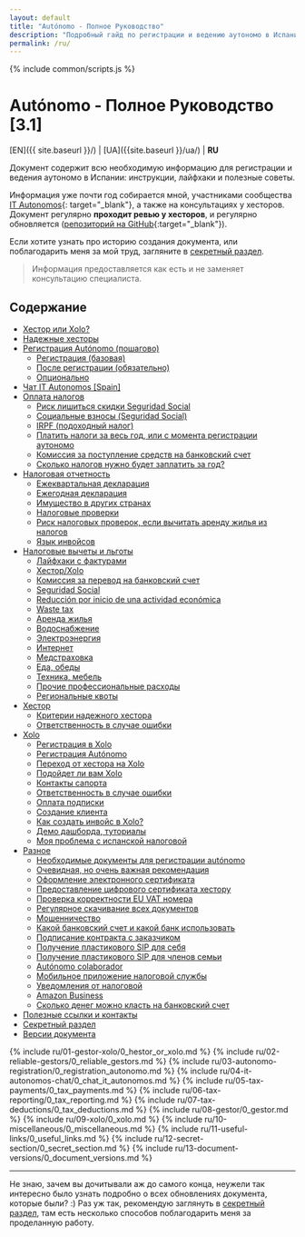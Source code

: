 ```yaml
---
layout: default
title: "Autónomo - Полное Руководство"
description: "Подробный гайд по регистрации и ведению аутономо в Испании"
permalink: /ru/
---
```


<style>
{% include common/common.css %}

.container-lg.px-3.my-5.markdown-body h1:first-of-type {
    display: none;
}
</style>

{% include common/scripts.js %}

# Autónomo - Полное Руководство [3.1]

[EN]({{ site.baseurl }}/) | [UA]({{site.baseurl }}/ua/) | **RU**

Документ содержит всю необходимую информацию для регистрации и ведения аутономо в Испании: инструкции, лайфхаки и
полезные советы.

Информация уже почти год собирается мной, участниками сообщества [IT Autonomos](https://bit.ly/it-autonomos-es){:
target="_blank"}, а также на консультациях у хесторов. Документ регулярно **проходит ревью у хесторов**, и регулярно
обновляется ([репозиторий на GitHub](https://bit.ly/it-autonomos-github){:target="_blank"}).

Если хотите узнать про историю создания документа, или поблагодарить меня за мой труд, загляните в 
[секретный раздел](#секретный-раздел).

> Информация предоставляется как есть и не заменяет консультацию специалиста.

## Содержание

- [Хестор или Xolo?](#хестор-или-xolo)
- [Надежные хесторы](#надежные-хесторы)
- [Регистрация Autónomo (пошагово)](#регистрация-autónomo-пошагово)
    - [Регистрация (базовая)](#регистрация-базовая)
    - [После регистрации (обязательно)](#после-регистрации-обязательно)
    - [Опционально](#опционально)
- [Чат IT Autonomos [Spain]](#чат-it-autonomos-spain)
 - [Оплата налогов](#оплата-налогов)
     - [Риск лишиться скидки Seguridad Social](#риск-лишиться-скидки-seguridad-social)
     - [Социальные взносы (Seguridad Social)](#социальные-взносы-seguridad-social)
     - [IRPF (подоходный налог)](#irpf-подоходный-налог)
     - [Платить налоги за весь год, или с момента регистрации аутономо](#платить-налоги-за-весь-год-или-с-момента-регистрации-аутономо)
     - [Комиссия за поступление средств на банковский счет](#комиссия-за-поступление-средств-на-банковский-счет)
     - [Сколько налогов нужно будет заплатить за год?](#сколько-налогов-нужно-будет-заплатить-за-год)
 - [Налоговая отчетность](#налоговая-отчетность)
     - [Ежеквартальная декларация](#ежеквартальная-декларация)
     - [Ежегодная декларация](#ежегодная-декларация)
     - [Имущество в других странах](#имущество-в-других-странах)
     - [Налоговые проверки](#налоговые-проверки)
     - [Риск налоговых проверок, если вычитать аренду жилья из налогов](#риск-налоговых-проверок-если-вычитать-аренду-жилья-из-налогов)
     - [Язык инвойсов](#язык-инвойсов)
 - [Налоговые вычеты и льготы](#налоговые-вычеты-и-льготы)
     - [Лайфхаки с фактурами](#лайфхаки-с-фактурами)
     - [Хестор/Xolo](#хесторxolo)
     - [Комиссия за перевод на банковский счет](#комиссия-за-перевод-на-банковский-счет)
     - [Seguridad Social](#seguridad-social)
     - [Reducción por inicio de una actividad económica](#reducción-por-inicio-de-una-actividad-económica)
     - [Waste tax](#waste-tax)
     - [Аренда жилья](#аренда-жилья)
     - [Водоснабжение](#водоснабжение)
     - [Электроэнергия](#электроэнергия)
     - [Интернет](#интернет)
     - [Медстраховка](#медстраховка)
     - [Еда, обеды](#еда-обеды)
     - [Техника, мебель](#техника-мебель)
     - [Прочие профессиональные расходы](#прочие-профессиональные-расходы)
     - [Региональные квоты](#региональные-квоты)
 - [Хестор](#хестор)
     - [Критерии надежного хестора](#критерии-надежного-хестора)
     - [Ответственность в случае ошибки](#ответственность-в-случае-ошибки)
 - [Xolo](#xolo)
     - [Регистрация в Xolo](#регистрация-в-xolo)
     - [Регистрация Autónomo](#регистрация-autónomo)
     - [Переход от хестора на Xolo](#переход-от-хестора-на-xolo)
     - [Подойдет ли вам Xolo](#подойдет-ли-вам-xolo)
     - [Контакты сапорта](#контакты-сапорта)
     - [Ответственность в случае ошибки](#ответственность-в-случае-ошибки)
     - [Оплата подписки](#оплата-подписки)
     - [Создание клиента](#создание-клиента)
     - [Как создать инвойс в Xolo?](#как-создать-инвойс-в-xolo)
     - [Демо дашборда, туториалы](#демо-дашборда-туториалы)
     - [Моя проблема с испанской налоговой](#моя-проблема-с-испанской-налоговой)
 - [Разное](#разное)
     - [Необходимые документы для регистрации autónomo](#необходимые-документы-для-регистрации-autónomo)
     - [Очевидная, но очень важная рекомендация](#очевидная-но-очень-важная-рекомендация)
     - [Оформление электронного сертификата](#оформление-электронного-сертификата)
     - [Предоставление цифрового сертификата хестору](#предоставление-цифрового-сертификата-хестору)
     - [Проверка корректности EU VAT номера](#проверка-корректности-eu-vat-номера)
     - [Регулярное скачивание всех документов](#регулярное-скачивание-всех-документов)
     - [Мошенничество](#мошенничество)
     - [Какой банковский счет и какой банк использовать](#какой-банковский-счет-и-какой-банк-использовать)
     - [Подписание контракта с заказчиком](#подписание-контракта-с-заказчиком)
     - [Получение пластикового SIP для себя](#получение-пластикового-sip-для-себя)
     - [Получение пластикового SIP для членов семьи](#получение-пластикового-sip-для-членов-семьи)
     - [Autónomo colaborador](#autónomo-colaborador)
     - [Мобильное приложение налоговой службы](#мобильное-приложение-налоговой-службы)
     - [Уведомления от налоговой](#уведомления-от-налоговой)
     - [Amazon Business](#amazon-business)
     - [Сколько денег можно класть на банковский счет](#сколько-денег-можно-класть-на-банковский-счет)
- [Полезные ссылки и контакты](#полезные-ссылки-и-контакты)
- [Секретный раздел](#секретный-раздел)
- [Версии документа](#версии-документа)

{% include ru/01-gestor-xolo/0_hestor_or_xolo.md %}
{% include ru/02-reliable-gestors/0_reliable_gestors.md %}
{% include ru/03-autonomo-registration/0_registration_autonomo.md %}
{% include ru/04-it-autonomos-chat/0_chat_it_autonomos.md %}
{% include ru/05-tax-payments/0_tax_payments.md %}
{% include ru/06-tax-reporting/0_tax_reporting.md %}
{% include ru/07-tax-deductions/0_tax_deductions.md %}
{% include ru/08-gestor/0_gestor.md %}
{% include ru/09-xolo/0_xolo.md %}
{% include ru/10-miscellaneous/0_miscellaneous.md %}
{% include ru/11-useful-links/0_useful_links.md %}
{% include ru/12-secret-section/0_secret_section.md %}
{% include ru/13-document-versions/0_document_versions.md %}

---

Не знаю, зачем вы дочитывали аж до самого конца, неужели так интересно было
узнать подробно о всех обновлениях документа, которые были? :)
Раз уж так, рекомендую заглянуть в [секретный раздел](#секретный-раздел), там
есть несколько способов поблагодарить меня за проделанную
работу.
